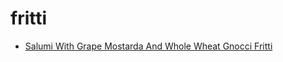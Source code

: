 # fritti

 * [Salumi With Grape Mostarda And Whole Wheat Gnocci Fritti](index/s/salumi-with-grape-mostarda-and-whole-wheat-gnocci-fritti-243440.json)
